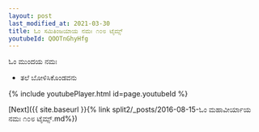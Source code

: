 ```yaml
---
layout: post
last_modified_at: 2021-03-30
title: ಓಂ ಸಮಿತಿಂಜಯಾಯ ನಮಃ ೧೦೮ ಟೈಮ್ಸ್
youtubeId: QOOTnGhyHfg
---
```

 
 
 ಓಂ ಮುಂದಯ ನಮಃ  
 
 -  ತಲೆ ಬೋಳಿಸಿಕೊಂಡವನು 
 
  
 
  
 
 
 
 
 
 


{% include youtubePlayer.html id=page.youtubeId %}
 
[Next]({{ site.baseurl }}{% link  split2/_posts/2016-08-15-ಓಂ ಮಹಾವೀರ್ಯಾಯ ನಮಃ ೧೦೮ ಟೈಮ್ಸ್.md%})
 
